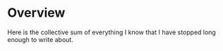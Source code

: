 # Overview

Here is the collective sum of everything I know that I have stopped long enough to write about.
